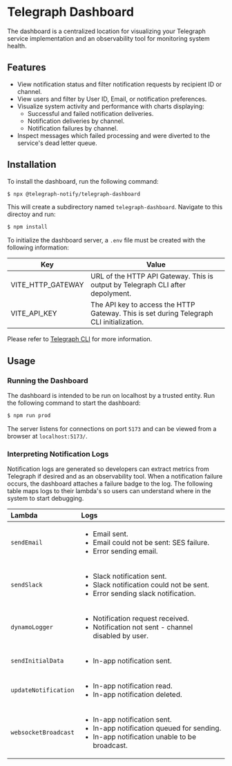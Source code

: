 # Telegraph Dashboard

The dashboard is a centralized location for visualizing your Telegraph service implementation and an observability tool for monitoring system health.

## Features

- View notification status and filter notification requests by recipient ID or channel.
- View users and filter by User ID, Email, or notification preferences.
- Visualize system activity and performance with charts displaying:
  - Successful and failed notification deliveries.
  - Notification deliveries by channel.
  - Notification failures by channel.
- Inspect messages which failed processing and were diverted to the service's dead letter queue.

## Installation

To install the dashboard, run the following command:

```bash
$ npx @telegraph-notify/telegraph-dashboard
```

This will create a subdirectory named `telegraph-dashboard`. Navigate to this directoy and run:

```bash
$ npm install
```

To initialize the dashboard server, a `.env` file must be created with the following information:

| Key               | Value                                                                                    |
| ----------------- | ---------------------------------------------------------------------------------------- |
| VITE_HTTP_GATEWAY | URL of the HTTP API Gateway. This is output by Telegraph CLI after depolyment.           |
| VITE_API_KEY      | The API key to access the HTTP Gateway. This is set during Telegraph CLI initialization. |

Please refer to [Telegraph CLI](https://github.com/telegraph-notify/telegraph-cli) for more information.

## Usage

### Running the Dashboard

The dashboard is intended to be run on localhost by a trusted entity. Run the following command to start the dashboard:

```bash
$ npm run prod
```

The server listens for connections on port `5173` and can be viewed from a browser at `localhost:5173/`.

### Interpreting Notification Logs

Notification logs are generated so developers can extract metrics from Telegraph if desired and as an observability tool.
When a notification failure occurs, the dashboard attaches a failure badge to the log.
The following table maps logs to their lambda's so users can understand where in the system to start debugging.

| Lambda               | Logs                                                                                                                                            |
| :------------------- | :---------------------------------------------------------------------------------------------------------------------------------------------- |
| `sendEmail`          | <ul><li>Email sent.</li><li>Email could not be sent: SES failure.</li><li>Error sending email.</li></ul>                                        |
| `sendSlack`          | <ul><li>Slack notification sent.</li><li>Slack notification could not be sent.</li><li>Error sending slack notification.</li></ul>              |
| `dynamoLogger`       | <ul><li>Notification request received.</li><li>Notification not sent - channel disabled by user.</li></ul>                                      |
| `sendInitialData`    | <ul><li>In-app notification sent.</li></ul>                                                                                                     |
| `updateNotification` | <ul><li>In-app notification read.</li><li>In-app notification deleted.</li></ul>                                                                |
| `websocketBroadcast` | <ul><li>In-app notification sent.</li><li>In-app notification queued for sending.</li><li>In-app notification unable to be broadcast.</li></ul> |

